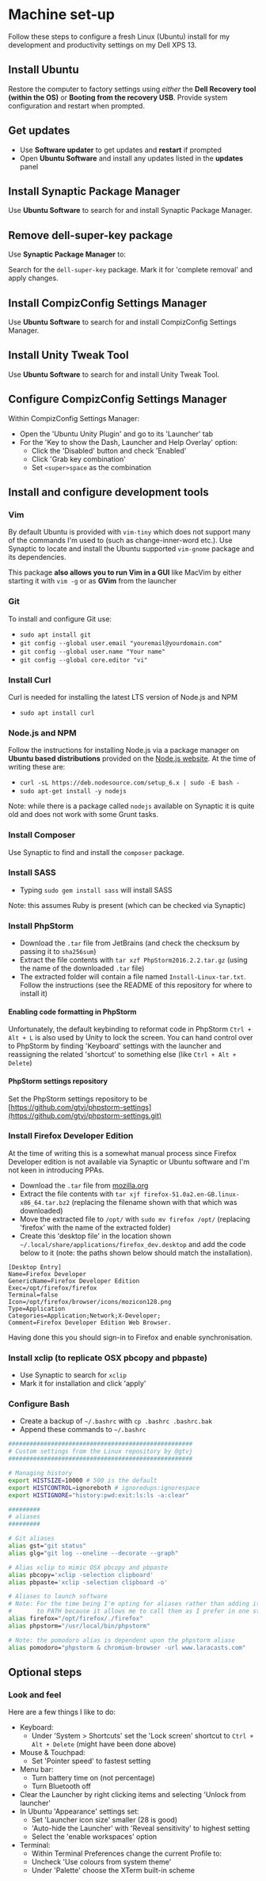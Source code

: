 # Machine set-up

Follow these steps to configure a fresh Linux (Ubuntu) install for my development and productivity settings on my Dell XPS 13.

## Install Ubuntu

Restore the computer to factory settings using _either_ the **Dell Recovery tool (within the OS)** or **Booting from the recovery USB**. Provide system configuration and restart when prompted.

## Get updates

* Use **Software updater** to get updates and **restart** if prompted
* Open **Ubuntu Software** and install any updates listed in the **updates** panel

## Install Synaptic Package Manager

Use **Ubuntu Software** to search for and install Synaptic Package Manager.

## Remove dell-super-key package

Use **Synaptic Package Manager** to:

Search for the `dell-super-key` package. Mark it for 'complete removal' and apply changes.

## Install CompizConfig Settings Manager

Use **Ubuntu Software** to search for and install CompizConfig Settings Manager.

## Install Unity Tweak Tool

Use **Ubuntu Software** to search for and install Unity Tweak Tool.

## Configure CompizConfig Settings Manager

Within CompizConfig Settings Manager: 

* Open the 'Ubuntu Unity Plugin' and go to its 'Launcher' tab
* For the 'Key to show the Dash, Launcher and Help Overlay' option:
    * Click the 'Disabled' button and check 'Enabled'
    * Click 'Grab key combination'
    * Set `<super>space` as the combination

## Install and configure development tools

### Vim

By default Ubuntu is provided with `vim-tiny` which does not support many of the commands I'm used to (such as change-inner-word etc.). Use Synaptic to locate and install the Ubuntu supported `vim-gnome` package and its dependencies.

This package **also allows you to run Vim in a GUI** like MacVim by either starting it with `vim -g` or as **GVim** from the launcher

### Git

To install and configure Git use:

* `sudo apt install git`
* `git config --global user.email "youremail@yourdomain.com"`
* `git config --global user.name "Your name"`
* `git config --global core.editor "vi"`

### Install Curl

Curl is needed for installing the latest LTS version of Node.js and NPM

* `sudo apt install curl`

### Node.js and NPM

Follow the instructions for installing Node.js via a package manager on **Ubuntu based distributions** provided on the [Node.js website](https://nodejs.org/en/download/package-manager/#debian-and-ubuntu-based-linux-distributions). At the time of writing these are: 

* `curl -sL https://deb.nodesource.com/setup_6.x | sudo -E bash -`
* `sudo apt-get install -y nodejs`

Note: while there is a package called `nodejs` available on Synaptic it is quite old and does not work with some Grunt tasks.

### Install Composer

Use Synaptic to find and install the `composer` package.

### Install SASS

* Typing `sudo gem install sass` will install SASS

Note: this assumes Ruby is present (which can be checked via Synaptic)

### Install PhpStorm

* Download the `.tar` file from JetBrains (and check the checksum by passing it to `sha256sum`)
* Extract the file contents with `tar xzf PhpStorm2016.2.2.tar.gz` (using the name of the downloaded `.tar` file)
* The extracted folder will contain a file named `Install-Linux-tar.txt`. Follow the instructions (see the README of this repository for where to install it)

#### Enabling code formatting in PhpStorm

Unfortunately, the default keybinding to reformat code in PhpStorm `Ctrl + Alt + L` is also used by Unity to lock the screen. You can hand control over to PhpStorm by finding 'Keyboard' settings with the launcher and reassigning the related 'shortcut' to something else (like `Ctrl + Alt + Delete`)

#### PhpStorm settings repository

Set the PhpStorm settings repository to be [https://github.com/gtvj/phpstorm-settings](https://github.com/gtvj/phpstorm-settings.git)

### Install Firefox Developer Edition

At the time of writing this is a somewhat manual process since Firefox Developer edition is not available via Synaptic or Ubuntu software and I'm not keen in introducing PPAs.

* Download the `.tar` file from [mozilla.org](https://www.mozilla.org/en-GB/firefox/developer/)
* Extract the file contents with `tar xjf firefox-51.0a2.en-GB.linux-x86_64.tar.bz2` (replacing the filename shown with that which was downloaded)
* Move the extracted file to `/opt/` with `sudo mv firefox /opt/` (replacing 'firefox' with the name of the extracted folder)
* Create this 'desktop file' in the location shown `~/.local/share/applications/firefox_dev.desktop` and add the code below to it (note: the paths shown below should match the installation).

```
[Desktop Entry]
Name=Firefox Developer
GenericName=Firefox Developer Edition
Exec=/opt/firefox/firefox
Terminal=false
Icon=/opt/firefox/browser/icons/mozicon128.png
Type=Application
Categories=Application;Network;X-Developer;
Comment=Firefox Developer Edition Web Browser.

```
Having done this you should sign-in to Firefox and enable synchronisation. 

### Install xclip (to replicate OSX pbcopy and pbpaste)
* Use Synaptic to search for `xclip`
* Mark it for installation and click 'apply'

### Configure Bash

* Create a backup of `~/.bashrc` with `cp .bashrc .bashrc.bak`
* Append these commands to `~/.bashrc`

```bash
####################################################
# Custom settings from the Linux repository by @gtvj
####################################################

# Managing history
export HISTSIZE=10000 # 500 is the default
export HISTCONTROL=ignoreboth # ignoredups:ignorespace
export HISTIGNORE="history:pwd:exit:ls:ls -a:clear"

#########
# aliases
#########

# Git aliases
alias gst="git status"
alias glg="git log --oneline --decorate --graph"

# Alias xclip to mimic OSX pbcopy and pbpaste
alias pbcopy='xclip -selection clipboard'
alias pbpaste='xclip -selection clipboard -o'

# Aliases to launch software
# Note: For the time being I'm opting for aliases rather than adding items 
#       to PATH because it allows me to call them as I prefer in one step.
alias firefox="/opt/firefox/./firefox"
alias phpstorm="/usr/local/bin/phpstorm"

# Note: the pomodoro alias is dependent upon the phpstorm aliase
alias pomodoro="phpstorm & chromium-browser -url www.laracasts.com"
```

## Optional steps

### Look and feel

Here are a few things I like to do:

* Keyboard:
    * Under 'System > Shortcuts' set the 'Lock screen' shortcut to `Ctrl + Alt + Delete` (might have been done above)
* Mouse & Touchpad:
    * Set 'Pointer speed' to fastest setting
* Menu bar:
    * Turn battery time on (not percentage)
    * Turn Bluetooth off
* Clear the Launcher by right clicking items and selecting 'Unlock from launcher'
* In Ubuntu 'Appearance' settings set:
    * Set 'Launcher icon size' smaller (28 is good)
    * 'Auto-hide the Launcher' with 'Reveal sensitivity' to highest setting
    * Select the 'enable workspaces' option
* Terminal:
    * Within Terminal Preferences change the current Profile to:
	* Uncheck 'Use colours from system theme'
	* Under 'Palette' choose the XTerm built-in scheme
